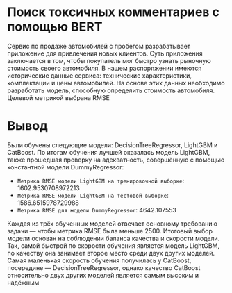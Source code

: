 # Поиск токсичных комментариев с помощью BERT
Сервис по продаже автомобилей с пробегом разрабатывает приложение для привлечения новых клиентов. Суть приложения заключается в том, чтобы покупатель мог быстро узнать рыночную стоимость своего автомобиля. В нашем распоряжении имеются исторические данные сервиса: технические характеристики, комплектации и цены автомобилей. На основе этих данных необходимо разработать модель, способную определить стоимость автомобиля. Целевой метрикой выбрана RMSE

# Вывод 
Были обучены следующие модели: DecisionTreeRegressor, LightGBM и CatBoost. По итогам обучения лучшей оказалась модель LightGBM, также прошедшая проверку на адекватность, совершённую с помощью константной модели DummyRegressor:
- `Метрика RMSE модели LightGBM на тренировочной выборке`: 1602.9530708972213
- `Метрика RMSE модели LightGBM на тестовой выборке`: 1586.6515978729988
- `Метрика RMSE для модели DummyRegressor`: 4642.107553

Каждая из трёх обученных моделей отвечает основному требованию задачи — чтобы метрика RMSE была меньше 2500. Итоговый выбор модели основан на соблюдении баланса качества и скорости модели. Так, самой быстрой по скорости обучения является модель LightGBM, по качеству она занимает второе место среди двух других моделей. Самая маленькая скорость обучения получилась у CatBoost, посередине — DecisionTreeRegressor, однако качество CatBoost относительно двух других моделей является самым высоким и надёжным
